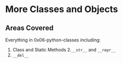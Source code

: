 # More Classes and Objects
## Areas Covered
Everything in 0x06-python-classes including:
1. Class and Static Methods
2.`__str__` and `__repr__`
3. `__del__`
